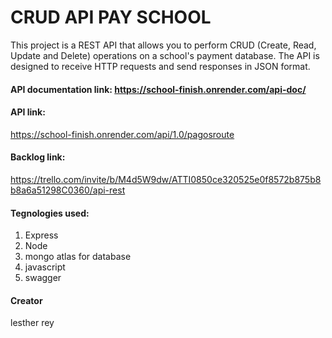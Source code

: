 # CRUD API PAY SCHOOL
This project is a REST API that allows you to perform CRUD (Create, Read, Update and Delete) operations on a school's payment database. The API is designed to receive HTTP requests and send responses in JSON format.

#### API documentation link: https://school-finish.onrender.com/api-doc/

#### API link:
https://school-finish.onrender.com/api/1.0/pagosroute
#### Backlog link:
https://trello.com/invite/b/M4d5W9dw/ATTI0850ce320525e0f8572b875b8b8a6a51298C0360/api-rest
#### Tegnologies used:
1. Express
1. Node
1. mongo atlas for database
1. javascript
1. swagger

#### Creator
lesther rey
